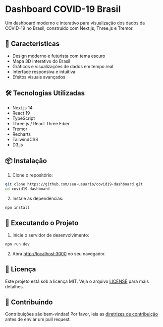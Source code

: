 # Dashboard COVID-19 Brasil

Um dashboard moderno e interativo para visualização dos dados da COVID-19 no Brasil, construído com Next.js, Three.js e Tremor.

## 🚀 Características

- Design moderno e futurista com tema escuro
- Mapa 3D interativo do Brasil
- Gráficos e visualizações de dados em tempo real
- Interface responsiva e intuitiva
- Efeitos visuais avançados

## 🛠️ Tecnologias Utilizadas

- Next.js 14
- React 19
- TypeScript
- Three.js / React Three Fiber
- Tremor
- Recharts
- TailwindCSS
- D3.js

## 📦 Instalação

1. Clone o repositório:
```bash
git clone https://github.com/seu-usuario/covid19-dashboard.git
cd covid19-dashboard
```

2. Instale as dependências:
```bash
npm install
```

## 🚀 Executando o Projeto

1. Inicie o servidor de desenvolvimento:
```bash
npm run dev
```

2. Abra [http://localhost:3000](http://localhost:3000) no seu navegador.

## 📝 Licença

Este projeto está sob a licença MIT. Veja o arquivo [LICENSE](LICENSE) para mais detalhes.

## 🤝 Contribuindo

Contribuições são bem-vindas! Por favor, leia as [diretrizes de contribuição](CONTRIBUTING.md) antes de enviar um pull request.
